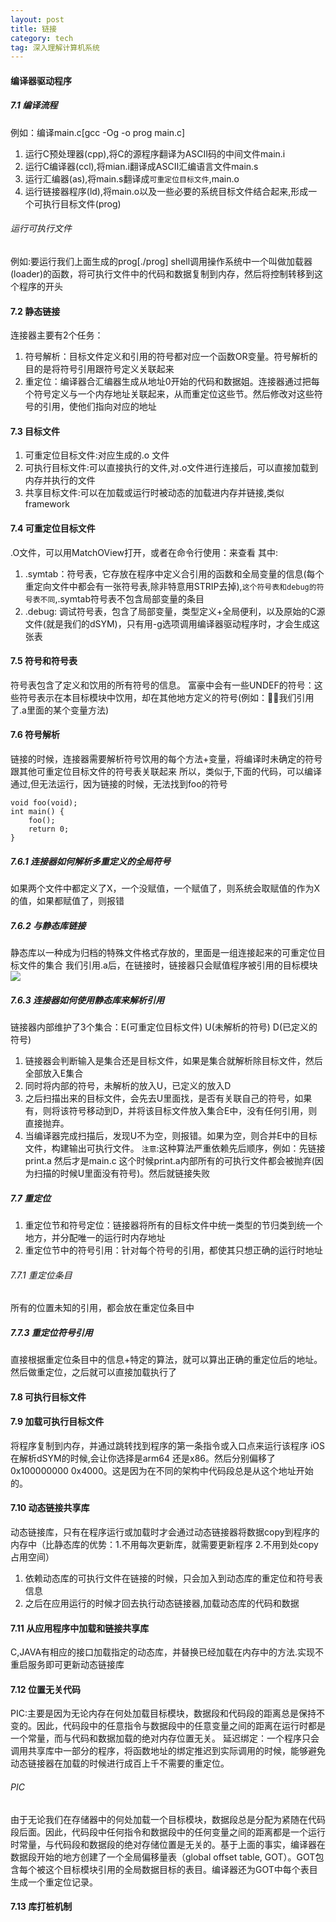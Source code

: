 ```yaml
---
layout: post
title: 链接
category: tech
tag: 深入理解计算机系统
--- 
```


#### 编译器驱动程序

##### 7.1 编译流程
例如：编译main.c[gcc -Og -o prog main.c]
1. 运行C预处理器(cpp),将C的源程序翻译为ASCII码的中间文件main.i
2. 运行C编译器(ccl),将mian.i翻译成ASCII汇编语言文件main.s
3. 运行汇编器(as),将main.s翻译成`可重定位目标文件`,main.o
4. 运行链接器程序(ld),将main.o以及一些必要的系统目标文件结合起来,形成一个可执行目标文件(prog)

###### 运行可执行文件
例如:要运行我们上面生成的prog[./prog]
shell调用操作系统中一个叫做加载器(loader)的函数，将可执行文件中的代码和数据复制到内存，然后将控制转移到这个程序的开头


#### 7.2 静态链接
连接器主要有2个任务：
1. 符号解析：目标文件定义和引用的符号都对应一个函数OR变量。符号解析的目的是将符号引用跟符号定义关联起来
2. 重定位：编译器合汇编器生成从地址0开始的代码和数据姐。连接器通过把每个符号定义与一个内存地址关联起来，从而重定位这些节。然后修改对这些符号的引用，使他们指向对应的地址

#### 7.3 目标文件
1. 可重定位目标文件:对应生成的.o 文件
2. 可执行目标文件:可以直接执行的文件,对.o文件进行连接后，可以直接加载到内存并执行的文件
3. 共享目标文件:可以在加载或运行时被动态的加载进内存并链接,类似framework

#### 7.4 可重定位目标文件
.O文件，可以用MatchOView打开，或者在命令行使用：来查看
其中:
1. .symtab：符号表，它存放在程序中定义合引用的函数和全局变量的信息(每个重定向文件中都会有一张符号表,除非特意用STRIP去掉),`这个符号表和debug的符号表不同`,.symtab符号表不包含局部变量的条目
2. .debug: 调试符号表，包含了局部变量，类型定义+全局便利，以及原始的C源文件(就是我们的dSYM)，只有用-g选项调用编译器驱动程序时，才会生成这张表

#### 7.5 符号和符号表
符号表包含了定义和饮用的所有符号的信息。
富豪中会有一些UNDEF的符号：这些符号表示在本目标模块中饮用，却在其他地方定义的符号(例如：我们引用了.a里面的某个变量方法)


#### 7.6 符号解析
链接的时候，连接器需要解析符号饮用的每个方法+变量，将编译时未确定的符号跟其他可重定位目标文件的符号表关联起来
所以，类似于,下面的代码，可以编译通过,但无法运行，因为链接的时候，无法找到foo的符号

```
void foo(void);
int main() {
    foo();
    return 0;
}
```

##### 7.6.1 连接器如何解析多重定义的全局符号
如果两个文件中都定义了X，一个没赋值，一个赋值了，则系统会取赋值的作为X的值，如果都赋值了，则报错

##### 7.6.2 与静态库链接
静态库以一种成为归档的特殊文件格式存放的，里面是一组连接起来的可重定位目标文件的集合
我们引用.a后，在链接时，链接器只会赋值程序被引用的目标模块
![](http://7xjcm6.com1.z0.glb.clouddn.com/%E5%B1%8F%E5%B9%95%E5%BF%AB%E7%85%A7%202018-08-16%20%E4%B8%8B%E5%8D%8810.57.41.png)

##### 7.6.3 连接器如何使用静态库来解析引用
链接器内部维护了3个集合：E(可重定位目标文件) U(未解析的符号) D(已定义的符号)
1. 链接器会判断输入是集合还是目标文件，如果是集合就解析除目标文件，然后全部放入E集合
2. 同时将内部的符号，未解析的放入U，已定义的放入D
3. 之后扫描出来的目标文件，会先去U里面找，是否有关联自己的符号，如果有，则将该符号移动到D，并将该目标文件放入集合E中，没有任何引用，则直接抛弃。
4. 当编译器完成扫描后，发现U不为空，则报错。如果为空，则合并E中的目标文件，构建输出可执行文件。
`注意`:这种算法严重依赖先后顺序，例如：先链接print.a 然后才是main.c 这个时候print.a内部所有的可执行文件都会被抛弃(因为扫描的时候U里面没有符号)。然后就链接失败


##### 7.7 重定位
1. 重定位节和符号定位：链接器将所有的目标文件中统一类型的节归类到统一个地方，并分配唯一的运行时内存地址
2. 重定位节中的符号引用：针对每个符号的引用，都使其只想正确的运行时地址

###### 7.7.1 重定位条目
所有的位置未知的引用，都会放在重定位条目中

##### 7.7.3 重定位符号引用
直接根据重定位条目中的信息+特定的算法，就可以算出正确的重定位后的地址。然后做重定位，之后就可以直接加载执行了

#### 7.8 可执行目标文件

#### 7.9 加载可执行目标文件
将程序复制到内存，并通过跳转找到程序的第一条指令或入口点来运行该程序
iOS在解析dSYM的时候,会让你选择是arm64 还是x86。然后分别偏移了0x100000000 0x4000。这是因为在不同的架构中代码段总是从这个地址开始的。

#### 7.10 动态链接共享库
动态链接库，只有在程序运行或加载时才会通过动态链接器将数据copy到程序的内存中（比静态库的优势：1.不用每次更新库，就需要更新程序 2.不用到处copy占用空间）
1. 依赖动态库的可执行文件在链接的时候，只会加入到动态库的重定位和符号表信息
2. 之后在应用运行的时候才回去执行动态链接器,加载动态库的代码和数据

#### 7.11 从应用程序中加载和链接共享库
C,JAVA有相应的接口加载指定的动态库，并替换已经加载在内存中的方法.实现不重启服务即可更新动态链接库

#### 7.12 位置无关代码
PIC:主要是因为无论内存在何处加载目标模块，数据段和代码段的距离总是保持不变的。因此，代码段中的任意指令与数据段中的任意变量之间的距离在运行时都是一个常量，而与代码和数据加载的绝对内存位置无关。
延迟绑定：一个程序只会调用共享库中一部分的程序，将函数地址的绑定推迟到实际调用的时候，能够避免动态链接器在加载的时候进行成百上千不需要的重定位。

###### PIC
由于无论我们在存储器中的何处加载一个目标模块，数据段总是分配为紧随在代码段后面。因此，代码段中任何指令和数据段中的任何变量之间的距离都是一个运行时常量，与代码段和数据段的绝对存储位置是无关的。基于上面的事实，编译器在数据段开始的地方创建了一个全局偏移量表（global offset table, GOT）。GOT包含每个被这个目标模块引用的全局数据目标的表目。编译器还为GOT中每个表目生成一个重定位记录。

#### 7.13 库打桩机制